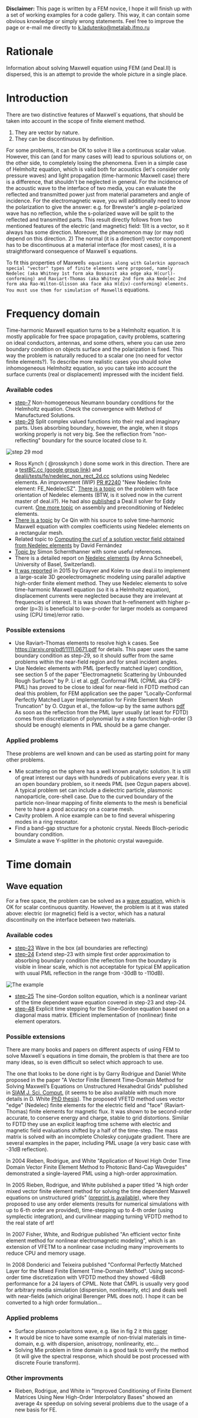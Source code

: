 **Disclaimer:** This page is written by a FEM novice, I hope it will finish up with a set of working examples for a code gallery. This way, it can contain some obvious knowledge or simply wrong statements. Feel free to improve the page or e-mail me directly to k.ladutenko@metalab.ifmo.ru

# Rationale

Information about solving Maxwell equation using FEM (and Deal.II) is dispersed, this is an attempt to provide the whole picture in a single place.

# Introduction

There are two distinctive features of Maxwell`s equations, that should be taken into account in the scope of finite element method. 

1. They are vector by nature.
2. They can be discontinuous by definition.
 
For some problems, it can be OK to solve it like a continuous scalar value. However, this can (and for many cases will) lead to spurious solutions or, on the other side, to completely losing the phenomena. Even in a simple case of Helmholtz equation, which is valid both for acoustics (let's consider only pressure waves) and light propagation (time-harmonic Maxwell case) there is a difference, that shouldn't be neglected in general. For the incidence of the acoustic wave to the interface of two media, you can evaluate the reflected and transmitted power just from material parameters and angle of incidence. For the electromagnetic wave, you will additionally need to know the polarization to give the answer: e.g. for Brewster's angle p-polarized wave has no reflection, while the s-polarized wave will be split to the reflected and transmitted parts. This result directly follows from two mentioned features of the electric (and magnetic) field: 1)It is a vector, so it always has some direction. Moreover, the phenomenon may (or may not) depend on this direction. 2) The normal (it is a direction!) vector component has to be discontinuous at a material interface (for most cases), it is a straightforward consequence of Maxwell`s equations. 

To fit this properties of Maxwell`s equations along with Galerkin approach special "vector" types of finite elements were proposed, namely Nedelec (aka Whitney 1st form aka Bossavit aka edge aka H(curl)-conforming) and Raviart-Thomas (aka Whitney 2nd form aka Nedelec 2nd form aka Rao-Wilton-Glisson aka face aka H(div)-conforming) elements. You must use them for simulation of Maxwell`s equations.   
 
# Frequency domain
Time-harmonic Maxwell equation turns to be a Helmholtz equation. It is mostly applicable for free space propagation, cavity problems, scattering on ideal conductors, antennas, and some others, where you can use zero boundary condition on objects surface and the polarization is fixed. This way the problem is naturally reduced to a scalar one (no need for vector finite elements?). To describe more realistic cases you should solve inhomogeneous Helmholtz equation, so you can take into account the surface currents (real or displacement) impressed with the incident field. 

### Available codes

* [step-7](http://dealii.org/developer/doxygen/deal.II/step_7.html) Non-homogeneous Neumann boundary conditions for the Helmholtz equation. Check the convergence with Method of Manufactured Solutions.
* [step-29](http://dealii.org/developer/doxygen/deal.II/step_29.html) Split complex valued functions into their real and imaginary parts. Uses absorbing boundary, however, the angle, when it stops working properly is not very big. See the reflection from "non-reflecting" boundary for the source located close to it.

 ![step 29 mod](https://docs.google.com/uc?authuser=0&id=0B7jg2ikAVgGLRXRRREZSX2F1MTg&export=download)
* Ross Kynch ( @rosskynch ) done some work in this direction. There are a [testBC.cc (google group link)](https://groups.google.com/d/msg/dealii/ZJqmZgObysw/RfyFkbY0D9AJ) and [dealii/tests/fe/nedelec_non_rect_2d.cc](https://github.com/dealii/dealii/blob/master/tests/fe/nedelec_non_rect_2d.cc) solutions using Nedelec elements. 
An improvement (WIP) [PR #2240](https://github.com/dealii/dealii/pull/2240) "New Nedelec finite element: FE_NedelecSZ". [There is a topic](https://groups.google.com/d/msg/dealii/1g3YSUdPSGY/0oW3upegbqMJ) on the problem with face orientation of Nedelec elements (BTW, is it solved now in the current master of deal.ii?). He had also [published](https://github.com/rosskynch/MIT_Forward) a Deal.II solver for Eddy current. [One more topic](https://groups.google.com/d/msg/dealii/odXjp7U3y0s/qXjYyWAefhIJ) on assembly and preconditioning of Nedelec elements.
* [There is a topic](https://groups.google.com/d/msg/dealii/8SbZ04qLwdQ/UReeEYmUFsAJ) by Ce Qin with his source to solve time-harmonic Maxwell equation with complex coefficients using Nedelec elements on a rectangular mesh.
* Related topic to [Computing the curl of a solution vector field obtained from Nedelec elements](https://groups.google.com/d/msg/dealii/iWrNRAH8b6o/GHmCs2oLmtUJ) by David Fernández 
* [Topic by](https://groups.google.com/d/msg/dealii/xpW2-h326Bs/5Nhj9TzHKlgJ) Simon Schernthanner with some useful references.
* There is a  detailed report on [Nedelec elements](http://www.dealii.org/reports/nedelec/nedelec.pdf) (by Anna Schneebeli, University of Basel, Switzerland). 
* [It was reported](http://library.seg.org/doi/abs/10.1190/geo2015-0013.1) in 2015 by Grayver and Kolev to use deal.ii to implement a large-scale 3D geoelectromagnetic modeling using parallel adaptive high-order finite element method. They use Nedelec elements to solve time-harmonic Maxwell equation (so it is a Helmholtz equation), displacement currents were neglected because they are irrelevant at frequencies of interest. It is was shown that h-refinement with higher p-order (p=3) is beneficial to low-p-order for larger models as compared using (CPU time)/error ratio. 

### Possible extensions

* Use Raviart–Thomas elements to resolve high k cases. See https://arxiv.org/pdf/1111.0671.pdf for details. This paper uses the same boundary condition as step-29, so it should suffer from the same problems within the near-field region and for small incident angles.
* Use Nedelec elements with PML (perfectly matched layer) condition, see section 5 of the paper "Electromagnetic Scattering by Unbounded Rough Surfaces" by P. Li et al. [pdf](https://www.math.purdue.edu/~lipeijun/paper/2011/Li_Wu_Zheng_SIMA_2011.pdf). Conformal PML (CPML aka CIFS-PML) has proved to be close to ideal for near-field in FDTD method can deal this problem, for FEM application see the paper "Locally-Conformal Perfectly Matched Layer Implementation for Finite Element Mesh Truncation" by O. Ozgun et al., the follow-up by the same authors [pdf](http://journals.tubitak.gov.tr/elektrik/issues/elk-08-16-1/elk-16-1-6-0802-3.pdf) As soon as the reflection from the PML layer usually (at least for FDTD) comes from discretization of polynomial by a step function high-order (3 should be enough) elements in PML should be a game changer.

### Applied problems 

These problems are well known and can be used as starting point for many other problems. 
          
* Mie scattering on the sphere has a well known analytic solution. It is still of great interest our days with hundreds of publications every year. It is an open boundary problem, so it needs PML (see Ozgun papers above). A typical problem set can include a dielectric particle, plasmonic nanoparticle, core-shell case. Due to the curved boundary of the particle non-linear mapping of finite elements to the mesh is beneficial here to have a good accuracy on a coarse mesh.
* Cavity problem. A nice example can be to find several whispering modes in a ring resonator.
* Find a band-gap structure for a photonic crystal. Needs Bloch-periodic boundary condition.
* Simulate a wave Y-splitter in the photonic crystal waveguide.


# Time domain



## Wave equation
For a free space, the problem can be solved as a [wave equation](https://en.wikipedia.org/wiki/Electromagnetic_wave_equation), which is OK for scalar continuous quantity. However, the problem is at it was stated above: electric (or magnetic) field is a vector, which has a natural discontinuity on the interface between two materials.

### Available codes
* [step-23](http://dealii.org/developer/doxygen/deal.II/step_23.html) Wave in the box (all boundaries are reflecting)
* [step-24](http://dealii.org/developer/doxygen/deal.II/step_24.html) Extend step-23 with simple first order approximation to absorbing boundary condition (the reflection from the boundary is visible in linear scale, which is not acceptable for typical EM application with usual PML reflection in the range from -30dB to -110dB). 

![The example](https://docs.google.com/uc?authuser=0&id=0B7jg2ikAVgGLYldpN1VKVzdwcTA&export=download)

* [step-25](http://dealii.org/developer/doxygen/deal.II/step_25.html) The sine-Gordon soliton equation, which is a nonlinear variant of the time dependent wave equation covered in step-23 and step-24.
* [step-48](http://dealii.org/developer/doxygen/deal.II/step_48.html) Explicit time stepping for the Sine–Gordon equation based on a diagonal mass matrix. Efficient implementation of (nonlinear) finite element operators.

### Possible extensions

There are many books and papers on different aspects of using FEM to solve Maxwell`s equations in time domain, the problem is that there are too many ideas, so is even difficult so select which approach to use. 

The one that looks to be done right is by Garry Rodrigue and Daniel White proposed in the paper "A Vector Finite Element Time-Domain Method for Solving Maxwell’s Equations on Unstructured Hexahedral Grids" published in [SIAM J. Sci. Comput.](http://epubs.siam.org/doi/abs/10.1137/S1064827598343826) (it seems to be also available with much more details in D. White [PhD thesis](http://www.osti.gov/scitech/servlets/purl/16341)). The proposed VFETD method uses vector "edge" (Nedelec) finite elements for the electric field and "face" (Raviart-Thomas) finite elements for magnetic flux. It was shown to be second-order accurate, to conserve energy and charge, stable to grid distortions. Similar to FDTD they use an explicit leapfrog time scheme with electric and magnetic field evaluations shifted by a half of the time-step. The mass matrix is solved with an incomplete Cholesky conjugate gradient. There are several examples in the paper, including PML usage (a very basic case with -31dB reflection).

In 2004 Rieben, Rodrigue, and White "Application of Novel High Order Time Domain Vector Finite Element Method to Photonic Band-Cap Waveguides" demonstrated a single-layered PML using a high-order approximation.

In 2005 Rieben, Rodrigue, and White published a paper titled "A high order mixed vector finite element method for solving the time dependent Maxwell equations on unstructured grids" ([preprint is available](https://e-reports-ext.llnl.gov/pdf/305732.pdf)), where they proposed to use any order elements (results for numerical simulations with up to 6-th order are provided), time-stepping up to 4-th order (using symplectic integration), and curvilinear mapping turning VFDTD method to the real state of art!

In 2007 Fisher, White, and  Rodrigue published "An efficient vector finite element method for nonlinear electromagnetic modeling", which is an extension of VFETM to a nonlinear case including many improvements to reduce CPU and memory usage.

In 2008 Donderici and Teixeira published "Conformal Perfectly Matched Layer for the Mixed Finite Element Time-Domain Method". Using second-order time discretization with VFDTD method they showed -68dB performance for a 24 layers of CPML. Note that CMPL is usually very good for arbitrary media simulation (dispersion, nonlinearity, etc) and deals well with near-fields (which original Berenger PML does not). I hope it can be converted to a high order formulation...




### Applied problems

* Surface plasmon-polaritons wave, e.g. like in fig 2 it this [paper](http://iopscience.iop.org/article/10.1088/1367-2630/10/3/033035)
* It would be nice to have some example of non-trivial materials in time-domain, e.g. with dispersion, anisotropy, nonlinearity, etc...
* Solving Mie problem in time domain is a good task to verify the method (it will give the spectral response, which should be post processed with discrete Fourie transform).

### Other improvments

* Rieben, Rodrigue, and White in "Improved Conditioning of Finite Element Matrices Using New High-Order Interpolatory Bases" showed an average 4x speedup on solving several problems due to the usage of a new basis for FE.